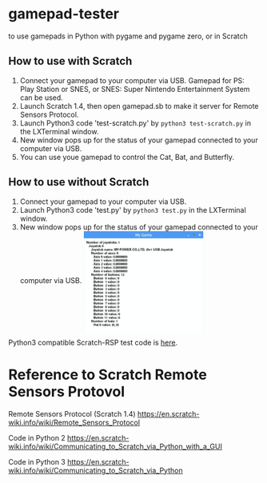 # gamepad-tester
to use gamepads in Python with pygame and pygame zero, or in Scratch

## How to use with Scratch

1. Connect your gamepad to your computer via USB. Gamepad for PS: Play Station or SNES, or SNES: Super Nintendo Entertainment System can be used.
2. Launch Scratch 1.4, then open gamepad.sb to make it server for Remote Sensors Protocol.
3. Launch Python3 code 'test-scratch.py' by  ```python3 test-scratch.py``` in the LXTerminal window.
4. New window pops up for the status of your gamepad connected to your computer via USB.
5. You can use youe gamepad to control the Cat, Bat, and Butterfly.


## How to use without Scratch

1. Connect your gamepad to your computer via USB.
2. Launch Python3 code 'test.py' by  ```python3 test.py``` in the LXTerminal window.
3. New window pops up for the status of your gamepad connected to your computer via USB.  [<img src="images/Gamepad-Status.png" alt="Gamepad-Status" title="Gamepad-Status.png" height="200" align="center">](images/Gamepad-Status.png)




Python3 compatible Scratch-RSP test code is [here](https://github.com/Naohiro2g/rsp-test).

# Reference to Scratch Remote Sensors Protovol

Remote Sensors Protocol (Scratch 1.4)
https://en.scratch-wiki.info/wiki/Remote_Sensors_Protocol

Code in Python 2
https://en.scratch-wiki.info/wiki/Communicating_to_Scratch_via_Python_with_a_GUI

Code in Python 3
https://en.scratch-wiki.info/wiki/Communicating_to_Scratch_via_Python
